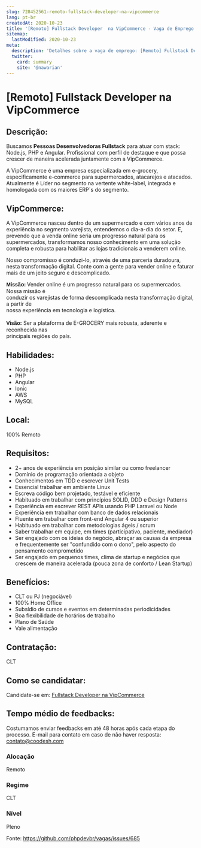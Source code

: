 ```yaml
---
slug: 728452561-remoto-fullstack-developer-na-vipcommerce
lang: pt-br
createdAt: 2020-10-23
title: '[Remoto] Fullstack Developer  na VipCommerce - Vaga de Emprego'
sitemap:
  lastModified: 2020-10-23
meta:
  description: 'Detalhes sobre a vaga de emprego: [Remoto] Fullstack Developer  na VipCommerce'
  twitter:
    card: summary
    site: '@nawarian'
---
```


# [Remoto] Fullstack Developer  na VipCommerce

## Descrição: 
 <p>Buscamos <strong>Pessoas Desenvolvedoras Fullstack</strong> para atuar com stack: Node.js, PHP e Angular. Profissional com perfil de destaque e que possa crescer de maneira acelerada juntamente com a VipCommerce.</p>
<p>A VipCommerce é uma empresa especializada em e-grocery, especificamente e-commerce para supermercados, atacarejos e atacados. Atualmente é Líder no segmento na vertente white-label, integrada e homologada com os maiores ERP´s do segmento.&nbsp;</p>

## VipCommerce: 
 <p>A VipCommerce nasceu dentro de um supermercado e com vários anos de experiência no segmento varejista, entendemos o dia-a-dia do setor. E, prevendo que a venda online seria um progresso natural para os supermercados, transformamos nosso conhecimento em uma solução completa e robusta para habilitar as lojas tradicionais a venderem online.</p>
<p></p>
<p>Nosso compromisso é conduzi-lo, através de uma parceria duradoura, nesta transformação digital. Conte com a gente para vender online e faturar mais de um jeito seguro e descomplicado.<br></p>
<p><span style="font-family: Arial;"><strong>Missão</strong></span><span style="font-family: Gautami;"><strong>​</strong></span><strong>: </strong>Vender online é um progresso natural para os supermercados. Nossa missão é<br>conduzir os varejistas de forma descomplicada nesta transformação digital, a partir de<br>nossa experiência em tecnologia e logística.<br><br><span style="font-family: Arial;"><strong>Visão</strong></span><span style="font-family: Gautami;"><strong>​</strong></span><strong>:</strong> Ser a plataforma de E-GROCERY mais robusta, aderente e reconhecida nas<br>principais regiões do país.<br></p>

## Habilidades: 
 - Node.js 
- PHP 
- Angular  
- Ionic 
- AWS 
- MySQL

## Local: 
 100% Remoto

## Requisitos: 
 - 2+ anos de experiência em posição similar ou como freelancer 
- Domínio de programação orientada a objeto 
- Conhecimentos em TDD e escrever Unit Tests 
- Essencial trabalhar em ambiente Linux 
- Escreva código bem projetado, testável e eficiente 
- Habituado em trabalhar com princípios SOLID, DDD e Design Patterns 
- Experiência em escrever REST APIs usando PHP Laravel ou Node 
- Experiência em trabalhar com banco de dados relacionais 
- Fluente em trabalhar com front-end Angular 4 ou superior 
- Habituado em trabalhar com metodologias ágeis / scrum 
- Saber trabalhar em equipe, em times (participativo, paciente, mediador) 
- Ser engajado com os ideias do negócio, abraçar as causas da empresa e frequentemente ser "confundido com o dono", pelo aspecto do pensamento comprometido 
- Ser engajado em pequenos times, clima de startup e negócios que crescem de maneira acelerada (pouca zona de conforto / Lean Startup)

## Benefícios: 
 - CLT ou PJ (negociável) 
- 100% Home Office 
- Subsídio de cursos e eventos em determinadas periodicidades 
- Boa flexibilidade de horários de trabalho 
- Plano de Saúde 
- Vale alimentação

## Contratação: 
CLT

## Como se candidatar:
Candidate-se em: [Fullstack Developer  na VipCommerce](https://coodesh.com/vagas/desenvolvedor-a-fullstack-developer-remote-171334?origin=github&modal=open)

## Tempo médio de feedbacks:
 Costumamos enviar feedbacks em até 48 horas após cada etapa do processo. E-mail para contato em caso de não haver resposta: [contato@coodesh.com](mailto:contato@coodesh.com)

### Alocação
Remoto

### Regime
CLT

### Nível
Pleno

Fonte: https://github.com/phpdevbr/vagas/issues/685